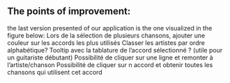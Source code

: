 ## The points of improvement:
the last version presented of our application is the one visualized in the figure below:
Lors de la sélection de plusieurs chansons, ajouter une couleur sur les accords les plus utilisés
Classer les artistes par ordre alphabétique?
Tooltip avec la tablature de l’accord sélectionné ? (utile pour un guitariste débutant)
Possibilité de cliquer sur une ligne et remonter à l’artiste/chanson
Possibilité de cliquer sur n accord et obtenir toutes les chansons qui utilisent cet accord

